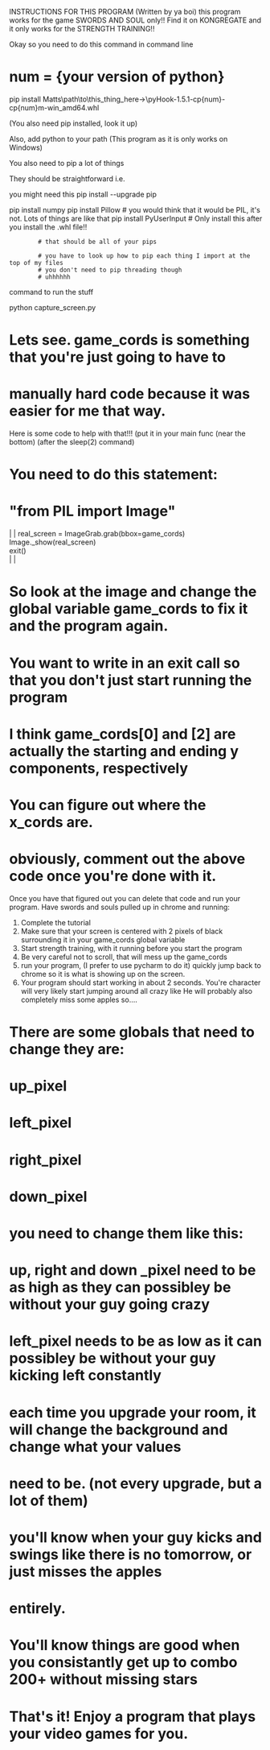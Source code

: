 INSTRUCTIONS FOR THIS PROGRAM
(Written by ya boi)
this program works for the game SWORDS AND SOUL	 only!!
Find it on KONGREGATE
and it only works for the STRENGTH TRAINING!!

Okay so you need to do this command in command line

# num = {your version of python}

pip install Matts\path\to\this_thing_here->\pyHook-1.5.1-cp{num}-cp{num}m-win_amd64.whl

(You also need pip installed, look it up)

Also, add python to your path (This program as it is only works on Windows)

You also need to pip a lot of things

They should be straightforward
i.e.

you might need this
pip install --upgrade pip

pip install numpy
pip install Pillow 		# you would think that it would be PIL, it's not. Lots of things are like that
pip install PyUserInput		# Only install this after you install the .whl file!!
			
			# that should be all of your pips

		   	# you have to look up how to pip each thing I import at the top of my files
		   	# you don't need to pip threading though
			# uhhhhhh
			
command to run the stuff

python capture_screen.py

# Lets see. game_cords is something that you're just going to have to 
# manually hard code because it was easier for me that way. 

Here is some code to help with that!!! (put it in your main func (near the bottom)
(after the sleep(2) command)
# You need to do this statement:
# "from PIL import Image"
|
|
real_screen = ImageGrab.grab(bbox=game_cords)
Image._show(real_screen)	
exit()		
|
|
# So look at the image and change the global variable game_cords to fix it and the program again.
# You want to write in an exit call so that you don't just start running the program
# I think game_cords[0] and [2] are actually the starting and ending y components, respectively
# You can figure out where the x_cords are. 
# obviously, comment out the above code once you're done with it. 

Once you have that figured out you can delete that code and run your program. 
Have swords and souls pulled up in chrome and running:
1. Complete the tutorial
2. Make sure that your screen is centered with 2 pixels of black surrounding it in your
   game_cords global variable
3. Start strength training, with it running before you start the program
4. Be very careful not to scroll, that will mess up the game_cords
5. run your program, (I prefer to use pycharm to do it) quickly
   jump back to chrome so it is what is showing up on the screen.
6. Your program should start working in about 2 seconds.
You're character will very likely start jumping around all crazy like
He will probably also completely miss some apples so....

# There are some globals that need to change they are:
#
# up_pixel
# left_pixel
# right_pixel
# down_pixel
#
# you need to change them like this:
#
# up, right and down _pixel need to be as high as they can possibley be without your guy going crazy
# left_pixel needs to be as low as it can possibley be without your guy kicking left constantly
# 
# each time you upgrade your room, it will change the background and change what your values
# need to be. (not every upgrade, but a lot of them)
# you'll know when your guy kicks and swings like there is no tomorrow, or just misses the apples 
# entirely. 
# You'll know things are good when you consistantly get up to combo 200+ without missing stars
# That's it! Enjoy a program that plays your video games for you. 
